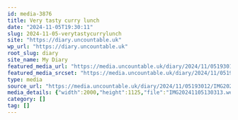 ```yaml
---
id: media-3876
title: Very tasty curry lunch
date: "2024-11-05T19:30:11"
slug: 2024-11-05-verytastycurrylunch
site: "https://diary.uncountable.uk"
wp_url: "https://diary.uncountable.uk"
root_slug: diary
site_name: My Diary
featured_media_url: "https://media.uncountable.uk/diary/2024/11/05193012/IMG20241105130313.webp"
featured_media_srcset: "https://media.uncountable.uk/diary/2024/11/05193012/IMG20241105130313-300x169.webp 300w, https://media.uncountable.uk/diary/2024/11/05193012/IMG20241105130313-1024x576.webp 1024w, https://media.uncountable.uk/diary/2024/11/05193012/IMG20241105130313-150x150.webp 150w, https://media.uncountable.uk/diary/2024/11/05193012/IMG20241105130313-640x360.webp 640w, https://media.uncountable.uk/diary/2024/11/05193012/IMG20241105130313.webp 2000w"
type: media
source_url: "https://media.uncountable.uk/diary/2024/11/05193012/IMG20241105130313.webp"
media_details: {"width":2000,"height":1125,"file":"IMG20241105130313.webp","filesize":195716,"sizes":{"medium":{"file":"IMG20241105130313-300x169.webp","width":300,"height":169,"filesize":12386,"mime_type":"image/webp","source_url":"https://media.uncountable.uk/diary/2024/11/05193012/IMG20241105130313-300x169.webp"},"large":{"file":"IMG20241105130313-1024x576.webp","width":1024,"height":576,"filesize":66260,"mime_type":"image/webp","source_url":"https://media.uncountable.uk/diary/2024/11/05193012/IMG20241105130313-1024x576.webp"},"thumbnail":{"file":"IMG20241105130313-150x150.webp","width":150,"height":150,"filesize":6332,"mime_type":"image/webp","source_url":"https://media.uncountable.uk/diary/2024/11/05193012/IMG20241105130313-150x150.webp"},"mobwidth":{"file":"IMG20241105130313-640x360.webp","width":640,"height":360,"filesize":34980,"mime_type":"image/webp","source_url":"https://media.uncountable.uk/diary/2024/11/05193012/IMG20241105130313-640x360.webp"},"full":{"file":"IMG20241105130313.webp","width":2000,"height":1125,"mime_type":"image/webp","source_url":"https://media.uncountable.uk/diary/2024/11/05193012/IMG20241105130313.webp"}},"image_meta":{"aperture":"0","credit":"","camera":"","caption":"","created_timestamp":"0","copyright":"","focal_length":"0","iso":"0","shutter_speed":"0","title":"","orientation":"0","keywords":[]}}
category: []
tag: []
---
```


